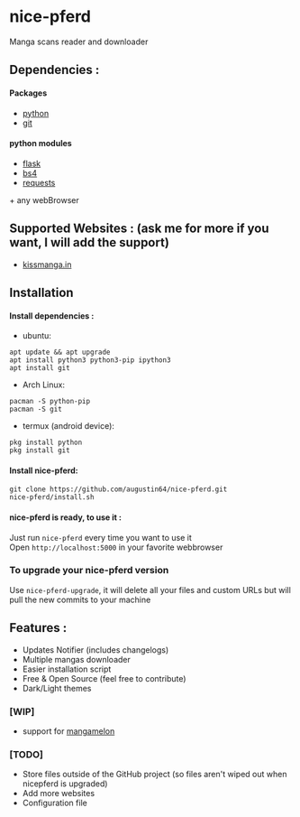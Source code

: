 # nice-pferd
Manga scans reader and downloader


## Dependencies :
#### Packages
* [python](https://www.python.org/)
* [git](https://git-scm.com/)

#### python modules
* [flask](https://pypi.org/project/Flask/)
* [bs4](https://pypi.org/project/bs4/)
* [requests](https://pypi.org/project/requests/)

\+ any webBrowser

## Supported Websites : (ask me for more if you want, I will add the support)
* [kissmanga.in](https://kissmanga.in/)

## Installation

#### Install dependencies :
* ubuntu:
```
apt update && apt upgrade
apt install python3 python3-pip ipython3
apt install git
```
* Arch Linux:
```
pacman -S python-pip
pacman -S git
```
* termux (android device):
```
pkg install python
pkg install git
```

#### Install nice-pferd:
```
git clone https://github.com/augustin64/nice-pferd.git
nice-pferd/install.sh
```

#### nice-pferd is ready, to use it :

Just run `nice-pferd` every time you want to use it  
Open `http://localhost:5000` in your favorite webbrowser

### To upgrade your nice-pferd version
Use `nice-pferd-upgrade`, it will delete all your files and custom URLs but will pull the new commits to your machine

## Features :
+ Updates Notifier (includes changelogs)
+ Multiple mangas downloader
+ Easier installation script
+ Free & Open Source (feel free to contribute)
+ Dark/Light themes

### [WIP] 
+ support for [mangamelon](http://mangamelon.com)

### [TODO]
+ Store files outside of the GitHub project (so files aren't wiped out when nicepferd is upgraded)
+ Add more websites
+ Configuration file
